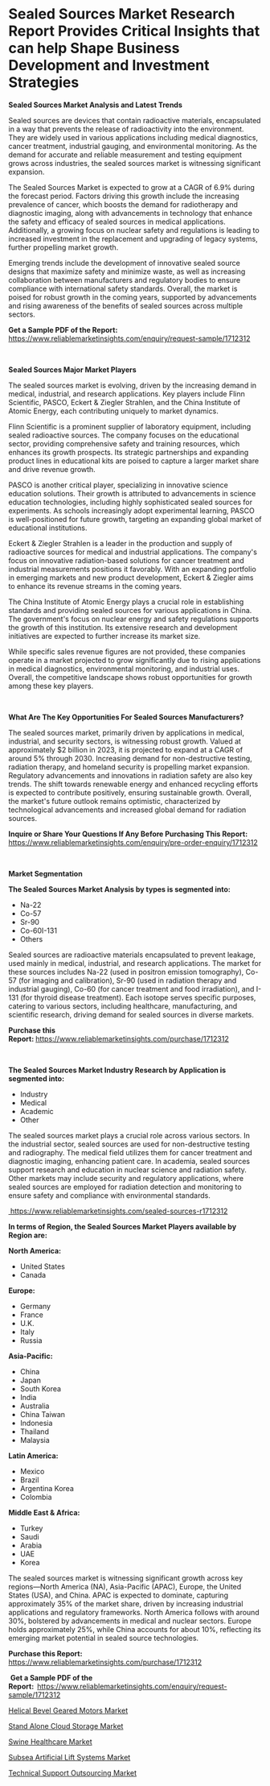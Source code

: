 <p><h1>Sealed Sources Market Research Report Provides Critical Insights that can help Shape Business Development and Investment Strategies</h1></p><p><strong>Sealed Sources Market Analysis and Latest Trends</strong></p>
<p><p>Sealed sources are devices that contain radioactive materials, encapsulated in a way that prevents the release of radioactivity into the environment. They are widely used in various applications including medical diagnostics, cancer treatment, industrial gauging, and environmental monitoring. As the demand for accurate and reliable measurement and testing equipment grows across industries, the sealed sources market is witnessing significant expansion.</p><p>The Sealed Sources Market is expected to grow at a CAGR of 6.9% during the forecast period. Factors driving this growth include the increasing prevalence of cancer, which boosts the demand for radiotherapy and diagnostic imaging, along with advancements in technology that enhance the safety and efficacy of sealed sources in medical applications. Additionally, a growing focus on nuclear safety and regulations is leading to increased investment in the replacement and upgrading of legacy systems, further propelling market growth.</p><p>Emerging trends include the development of innovative sealed source designs that maximize safety and minimize waste, as well as increasing collaboration between manufacturers and regulatory bodies to ensure compliance with international safety standards. Overall, the market is poised for robust growth in the coming years, supported by advancements and rising awareness of the benefits of sealed sources across multiple sectors.</p></p>
<p><strong>Get a Sample PDF of the Report:&nbsp;</strong> <a href="https://www.reliablemarketinsights.com/enquiry/request-sample/1712312?utm_campaign=1619&utm_medium=2&utm_source=Github&utm_content=ia&utm_term=22102024&utm_id=sealed-sources">https://www.reliablemarketinsights.com/enquiry/request-sample/1712312</a></p>
<p>&nbsp;</p>
<p><strong>Sealed Sources Major Market Players</strong></p>
<p><p>The sealed sources market is evolving, driven by the increasing demand in medical, industrial, and research applications. Key players include Flinn Scientific, PASCO, Eckert & Ziegler Strahlen, and the China Institute of Atomic Energy, each contributing uniquely to market dynamics.</p><p>Flinn Scientific is a prominent supplier of laboratory equipment, including sealed radioactive sources. The company focuses on the educational sector, providing comprehensive safety and training resources, which enhances its growth prospects. Its strategic partnerships and expanding product lines in educational kits are poised to capture a larger market share and drive revenue growth.</p><p>PASCO is another critical player, specializing in innovative science education solutions. Their growth is attributed to advancements in science education technologies, including highly sophisticated sealed sources for experiments. As schools increasingly adopt experimental learning, PASCO is well-positioned for future growth, targeting an expanding global market of educational institutions.</p><p>Eckert & Ziegler Strahlen is a leader in the production and supply of radioactive sources for medical and industrial applications. The company's focus on innovative radiation-based solutions for cancer treatment and industrial measurements positions it favorably. With an expanding portfolio in emerging markets and new product development, Eckert & Ziegler aims to enhance its revenue streams in the coming years.</p><p>The China Institute of Atomic Energy plays a crucial role in establishing standards and providing sealed sources for various applications in China. The government's focus on nuclear energy and safety regulations supports the growth of this institution. Its extensive research and development initiatives are expected to further increase its market size.</p><p>While specific sales revenue figures are not provided, these companies operate in a market projected to grow significantly due to rising applications in medical diagnostics, environmental monitoring, and industrial uses. Overall, the competitive landscape shows robust opportunities for growth among these key players.</p></p>
<p>&nbsp;</p>
<p><strong>What Are The Key Opportunities For Sealed Sources Manufacturers?</strong></p>
<p><p>The sealed sources market, primarily driven by applications in medical, industrial, and security sectors, is witnessing robust growth. Valued at approximately $2 billion in 2023, it is projected to expand at a CAGR of around 5% through 2030. Increasing demand for non-destructive testing, radiation therapy, and homeland security is propelling market expansion. Regulatory advancements and innovations in radiation safety are also key trends. The shift towards renewable energy and enhanced recycling efforts is expected to contribute positively, ensuring sustainable growth. Overall, the market's future outlook remains optimistic, characterized by technological advancements and increased global demand for radiation sources.</p></p>
<p><strong>Inquire or Share Your Questions If Any Before Purchasing This Report:</strong> <a href="https://www.reliablemarketinsights.com/enquiry/pre-order-enquiry/1712312?utm_campaign=1619&utm_medium=2&utm_source=Github&utm_content=ia&utm_term=22102024&utm_id=sealed-sources">https://www.reliablemarketinsights.com/enquiry/pre-order-enquiry/1712312</a></p>
<p>&nbsp;</p>
<p><strong>Market Segmentation</strong></p>
<p><strong>The Sealed Sources Market Analysis by types is segmented into:</strong></p>
<p><ul><li>Na-22</li><li>Co-57</li><li>Sr-90</li><li>Co-60I-131</li><li>Others</li></ul></p>
<p><p>Sealed sources are radioactive materials encapsulated to prevent leakage, used mainly in medical, industrial, and research applications. The market for these sources includes Na-22 (used in positron emission tomography), Co-57 (for imaging and calibration), Sr-90 (used in radiation therapy and industrial gauging), Co-60 (for cancer treatment and food irradiation), and I-131 (for thyroid disease treatment). Each isotope serves specific purposes, catering to various sectors, including healthcare, manufacturing, and scientific research, driving demand for sealed sources in diverse markets.</p></p>
<p><strong>Purchase this Report:&nbsp;</strong><a href="https://www.reliablemarketinsights.com/purchase/1712312?utm_campaign=1619&utm_medium=2&utm_source=Github&utm_content=ia&utm_term=22102024&utm_id=sealed-sources">https://www.reliablemarketinsights.com/purchase/1712312</a></p>
<p>&nbsp;</p>
<p><strong>The Sealed Sources Market Industry Research by Application is segmented into:</strong></p>
<p><ul><li>Industry</li><li>Medical</li><li>Academic</li><li>Other</li></ul></p>
<p><p>The sealed sources market plays a crucial role across various sectors. In the industrial sector, sealed sources are used for non-destructive testing and radiography. The medical field utilizes them for cancer treatment and diagnostic imaging, enhancing patient care. In academia, sealed sources support research and education in nuclear science and radiation safety. Other markets may include security and regulatory applications, where sealed sources are employed for radiation detection and monitoring to ensure safety and compliance with environmental standards.</p></p>
<p><a href="https://www.reliablemarketinsights.com/sealed-sources-r1712312?utm_campaign=1619&utm_medium=2&utm_source=Github&utm_content=ia&utm_term=22102024&utm_id=sealed-sources">&nbsp;https://www.reliablemarketinsights.com/sealed-sources-r1712312</a></p>
<p><strong>In terms of Region, the Sealed Sources Market Players available by Region are:</strong></p>
<p>
    <p> <strong> North America: </strong>
        <ul>
            <li>United States</li>
            <li>Canada</li>
        </ul>
        </p> 
    <p> <strong> Europe: </strong>
        <ul>
            <li>Germany</li>
            <li>France</li>
            <li>U.K.</li>
            <li>Italy</li>
            <li>Russia</li>
        </ul>
        </p> 
    <p> <strong> Asia-Pacific: </strong>
        <ul>
            <li>China</li>
            <li>Japan</li>
            <li>South Korea</li>
            <li>India</li>
            <li>Australia</li>
            <li>China Taiwan</li>
            <li>Indonesia</li>
            <li>Thailand</li>
            <li>Malaysia</li>
        </ul>
        </p> 
    <p> <strong> Latin America: </strong>
        <ul>
            <li>Mexico</li>
            <li>Brazil</li>
            <li>Argentina Korea</li>
            <li>Colombia</li>
        </ul>
        </p> 
    <p> <strong> Middle East & Africa: </strong>
        <ul>
            <li>Turkey</li>
            <li>Saudi</li>
            <li>Arabia</li>
            <li>UAE</li>
            <li>Korea</li>
        </ul>
    </p>
    </p>
<p><p>The sealed sources market is witnessing significant growth across key regions—North America (NA), Asia-Pacific (APAC), Europe, the United States (USA), and China. APAC is expected to dominate, capturing approximately 35% of the market share, driven by increasing industrial applications and regulatory frameworks. North America follows with around 30%, bolstered by advancements in medical and nuclear sectors. Europe holds approximately 25%, while China accounts for about 10%, reflecting its emerging market potential in sealed source technologies.</p></p>
<p><strong>Purchase this Report: </strong><a href="https://www.reliablemarketinsights.com/purchase/1712312?utm_campaign=1619&utm_medium=2&utm_source=Github&utm_content=ia&utm_term=22102024&utm_id=sealed-sources">https://www.reliablemarketinsights.com/purchase/1712312</a></p>
<p>&nbsp;<strong>Get a Sample PDF of the Report:&nbsp;&nbsp;</strong><a href="https://www.reliablemarketinsights.com/enquiry/request-sample/1712312?utm_campaign=1619&utm_medium=2&utm_source=Github&utm_content=ia&utm_term=22102024&utm_id=sealed-sources">https://www.reliablemarketinsights.com/enquiry/request-sample/1712312</a></p>
<p><strong></strong></p>
<p><p><a href="https://issuu.com/reportprime-2/docs/helical-bevel-geared-motors-market-_665193e0903d34?utm_campaign=1619&utm_medium=2&utm_source=Github&utm_content=ia&utm_term=22102024&utm_id=sealed-sources">Helical Bevel Geared Motors Market</a></p><p><a href="https://www.linkedin.com/pulse/stand-alone-cloud-storage-market-research-report-2024-2031-vekof?utm_campaign=1619&utm_medium=2&utm_source=Github&utm_content=ia&utm_term=22102024&utm_id=sealed-sources">Stand Alone Cloud Storage Market</a></p><p><a href="https://www.linkedin.com/pulse/comprehensive-swine-healthcare-market-report-segmentation-type-p8gdf?utm_campaign=1619&utm_medium=2&utm_source=Github&utm_content=ia&utm_term=22102024&utm_id=sealed-sources">Swine Healthcare Market</a></p><p><a href="https://www.linkedin.com/pulse/subsea-artificial-lift-systems-market-shifts-strategic-analysis-jczef?utm_campaign=1619&utm_medium=2&utm_source=Github&utm_content=ia&utm_term=22102024&utm_id=sealed-sources">Subsea Artificial Lift Systems Market</a></p><p><a href="https://www.linkedin.com/pulse/technical-support-outsourcing-market-evolution-key-trends-regional-0eftf?utm_campaign=1619&utm_medium=2&utm_source=Github&utm_content=ia&utm_term=22102024&utm_id=sealed-sources">Technical Support Outsourcing Market</a></p></p>